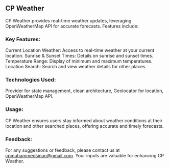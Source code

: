 ## CP Weather

CP Weather provides real-time weather updates, leveraging OpenWeatherMap API for accurate forecasts. Features include:

### Key Features:
Current Location Weather: Access to real-time weather at your current location.
Sunrise & Sunset Times: Details on sunrise and sunset times.
Temperature Range: Display of minimum and maximum temperatures.
Location Search: Search and view weather details for other places.

### Technologies Used:

Provider for state management, clean architecture, Geolocator for location, OpenWeatherMap API.

### Usage:
CP Weather ensures users stay informed about weather conditions at their location and other searched places, offering accurate and timely forecasts.

### Feedback:
For any suggestions or feedback, please contact us at cpmuhammedsinan@gmail.com. Your inputs are valuable for enhancing CP Weather.

